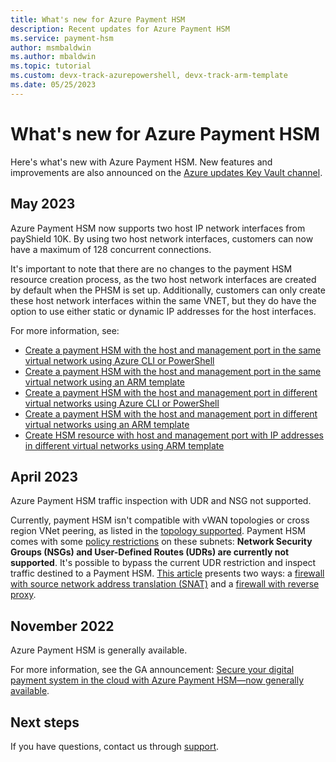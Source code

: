 ```yaml
---
title: What's new for Azure Payment HSM
description: Recent updates for Azure Payment HSM
ms.service: payment-hsm
author: msmbaldwin
ms.author: mbaldwin
ms.topic: tutorial
ms.custom: devx-track-azurepowershell, devx-track-arm-template
ms.date: 05/25/2023
---
```


# What's new for Azure Payment HSM

Here's what's new with Azure Payment HSM. New features and improvements are also announced on the [Azure updates Key Vault channel](https://azure.microsoft.com/updates/?category=security&query=payment%20hsm).

## May 2023

Azure Payment HSM now supports two host IP network interfaces from payShield 10K. By using two host network interfaces, customers can now have a maximum of 128 concurrent connections.

It's important to note that there are no changes to the payment HSM resource creation process, as the two host network interfaces are created by default when the PHSM is set up. Additionally, customers can only create these host network interfaces within the same VNET, but they do have the option to use either static or dynamic IP addresses for the host interfaces.

For more information, see:
- [Create a payment HSM with the host and management port in the same virtual network using Azure CLI or PowerShell](create-payment-hsm.md)
- [Create a payment HSM with the host and management port in the same virtual network using an ARM template](quickstart-template.md)
- [Create a payment HSM with the host and management port in different virtual networks using Azure CLI or PowerShell](create-different-vnet.md)
- [Create a payment HSM with the host and management port in different virtual networks using an ARM template](create-different-vnet-template.md)
- [Create HSM resource with host and management port with IP addresses in different virtual networks using ARM template](create-different-ip-addresses.md)

## April 2023

Azure Payment HSM traffic inspection with UDR and NSG not supported.

Currently, payment HSM isn't compatible with vWAN topologies or cross region VNet peering, as listed in the [topology supported](solution-design.md#supported-topologies). Payment HSM comes with some [policy restrictions](solution-design.md#constraints) on these subnets: **Network Security Groups (NSGs) and User-Defined Routes (UDRs) are currently not supported**. It's possible to bypass the current UDR restriction and inspect traffic destined to a Payment HSM. [This article](inspect-traffic.md) presents two ways: a [firewall with source network address translation (SNAT)](inspect-traffic.md#firewall-with-source-network-address-translation-snat) and a [firewall with reverse proxy](inspect-traffic.md#firewall-with-reverse-proxy).

 
## November 2022

Azure Payment HSM is generally available. 

For more information, see the GA announcement: [Secure your digital payment system in the cloud with Azure Payment HSM—now generally available](https://azure.microsoft.com/blog/secure-your-digital-payment-system-in-the-cloud-with-azure-payment-hsm-now-generally-available).


## Next steps

If you have questions, contact us through [support](https://azure.microsoft.com/support/options/).
